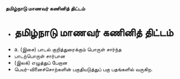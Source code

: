 **தமிழ்நாடு மாணவர் கணினித் திட்டம்**
- # தமிழ்நாடு மாணவர் கணினித் திட்டம்
- a. (இசை) பாடல் குறித்துரைக்கும் பொருள் சார்ந்த
- பாடற்பொருள் சார்பான
- (இலக்) எழுத்துப் பேறான
- பெயர்-வினைச்சொற்களின் பகுதியடுத்துப் பகு பதங்களில் வருகிற.

